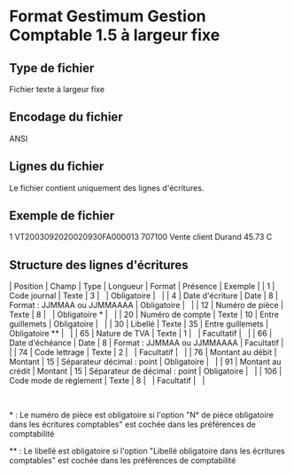 # Format Gestimum Gestion Comptable 1.5 à largeur fixe

## Type de fichier


Fichier texte à largeur fixe


## Encodage du fichier


ANSI


## Lignes du fichier


Le fichier contient uniquement des lignes d'écritures.


## Exemple de fichier


1 VT2003092020020930FA000013 707100 Vente client Durand 45.73 C


## Structure des lignes d'écritures












| Position | Champ | Type | Longueur | Format | Présence | Exemple |
| 1 | Code journal | Texte | 3 |   | Obligatoire |   |
| 4 | Date d'écriture | Date | 8 | Format : JJMMAA ou JJMMAAAA | Obligatoire |   |
| 12 | Numéro de pièce | Texte | 8 |   | Obligatoire \* |   |
| 20 | Numéro de compte | Texte | 10 | Entre guillemets | Obligatoire |   |
| 30 | Libellé | Texte | 35 | Entre guillemets | Obligatoire \*\* |   |
| 65 | Nature de TVA | Texte | 1 |   | Facultatif |   |
| 66 | Date d'échéance | Date | 8 | Format : JJMMAA ou JJMMAAAA | Facultatif |   |
| 74 | Code lettrage | Texte | 2 |   | Facultatif |   |
| 76 | Montant au débit | Montant | 15 | Séparateur décimal : point | Obligatoire |   |
| 91 | Montant au crédit | Montant | 15 | Séparateur de décimal : point | Obligatoire |   |
| 106 | Code mode de règlement | Texte | 8 |   | Facultatif |   |


 


\* : Le numéro de pièce est obligatoire si l'option "N° de pièce obligatoire dans les écritures comptables" est cochée dans les préférences de comptabilité


\*\* : Le libellé est obligatoire si l'option "Libellé obligatoire dans les écritures comptables" est cochée dans les préférences de comptabilité


